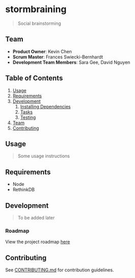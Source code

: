 # stormbraining

> Social brainstorming

## Team

  - __Product Owner__: Kevin Chen
  - __Scrum Master__: Frances Swiecki-Bernhardt
  - __Development Team Members__: Sara Gee, David Nguyen


## Table of Contents

1. [Usage](#Usage)
1. [Requirements](#requirements)
1. [Development](#development)
    1. [Installing Dependencies](#installing-dependencies)
    1. [Tasks](#tasks)
    1. [Testing](#testing)
1. [Team](#team)
1. [Contributing](#contributing)

## Usage

> Some usage instructions

## Requirements

- Node
- RethinkDB

## Development

> To be added later


### Roadmap

View the project roadmap [here](https://github.com/ghostmoose/stormbraining/issues)


## Contributing

See [CONTRIBUTING.md](CONTRIBUTING.md) for contribution guidelines.
